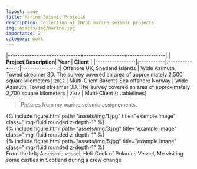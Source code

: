 ```yaml
---
layout: page
title: Marine Seismic Projects
description: Collection of 2D/3D marine seismic projects
img: assets/img/marine.jpg
importance: 2
category: work
---
```


<style>
.tablelines table, .tablelines td, .tablelines th {
        border: 1px solid black; padding: 2px; width: 25%;
        }
.cell-highlight {
  background-color: gold;
  font-weight: bold;
}

tbody tr:nth-child(odd) {
  background-color: #fff;
}

tbody tr:nth-child(even) {
  background-color: #eee;
}
</style>

|-----------------+------------+-----------------+----------------|
| **Project**|**Description**| **Year**  | **Client** |
|-----------------|:-----------|:---------------:|:---------------:|
Offshore UK, Shetland Islands | Wide Azimuth, Towed streamer 3D. The survey covered an area of approximately 2,500 square kilometers  | `2012` | Multi-Client
Barents Sea offshore Norway | Wide Azimuth, Towed streamer 3D. The survey covered an area of approximately 2,700 square kilometers | `2012` | Multi-Client
{: .tablelines}
</br>

> Pictures from my marine seismic assignements.

<div class="row">
    <div class="col-sm mt-3 mt-md-0">
        {% include figure.html path="assets/img/1.jpg" title="example image" class="img-fluid rounded z-depth-1" %}
    </div>
    <div class="col-sm mt-3 mt-md-0">
        {% include figure.html path="assets/img/3.jpg" title="example image" class="img-fluid rounded z-depth-1" %}
    </div>
    <div class="col-sm mt-3 mt-md-0">
        {% include figure.html path="assets/img/5.jpg" title="example image" class="img-fluid rounded z-depth-1" %}
    </div>
</div>
<div class="caption">
    From the left; A seismic vessel, Heli-Deck of Polarcus Vessel, Me visiting some castles in Scotland during a crew change
</div>
